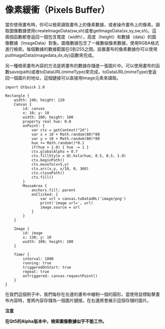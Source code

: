 # 像素緩衝（Pixels Buffer）

當你使用畫布時，你可以檢索讀取畫布上的像素數據，或者操作畫布上的像素。讀取圖像數據使用createImageData(sw,sh)或者getImageData(sx,sy,sw,sh)。這兩個函數都會返回一個包含寬度（width），高度（height）和數據（data）的圖像數據（ImageData）對象。圖像數據包含了一維數組像素數據，使用RGBA格式進行檢索。每個數據的數據範圍在0到255之間。設置畫布的像素數據你可以使用putImageData(imagedata,dx,dy)函數來完成。

另一種檢索畫布內容的方法是將畫布的數據存儲進一張圖片中。可以使用畫布的函數save(path)或者toDataURL(mimeType)來完成，toDataURL(mimeType)會返回一個圖片的地址，這個鏈接可以直接用Image元素來讀取。

```
import QtQuick 2.0

Rectangle {
    width: 240; height: 120
    Canvas {
        id: canvas
        x: 10; y: 10
        width: 100; height: 100
        property real hue: 0.0
        onPaint: {
            var ctx = getContext("2d")
            var x = 10 + Math.random(80)*80
            var y = 10 + Math.random(80)*80
            hue += Math.random()*0.1
            if(hue > 1.0) { hue -= 1 }
            ctx.globalAlpha = 0.7
            ctx.fillStyle = Qt.hsla(hue, 0.5, 0.5, 1.0)
            ctx.beginPath()
            ctx.moveTo(x+5,y)
            ctx.arc(x,y, x/10, 0, 360)
            ctx.closePath()
            ctx.fill()
        }
        MouseArea {
            anchors.fill: parent
            onClicked: {
                var url = canvas.toDataURL('image/png')
                print('image url=', url)
                image.source = url
            }
        }
    }

    Image {
        id: image
        x: 130; y: 10
        width: 100; height: 100
    }

    Timer {
        interval: 1000
        running: true
        triggeredOnStart: true
        repeat: true
        onTriggered: canvas.requestPaint()
    }
}
```

在我們這個例子中，我們每秒在左邊的畫布中繪制一個的圓形。當使用鼠標點擊畫布內容時，會將內容存儲為一個圖片鏈接。在右邊將會展示這個存儲的圖片。

**注意**

**在Qt5的Alpha版本中，檢索圖像數據似乎不能工作。**
